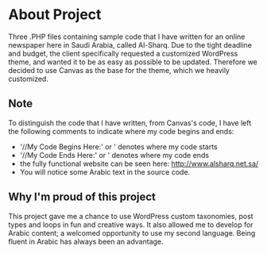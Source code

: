 About Project
=============

Three .PHP files containing sample code that I have written for an online newspaper here in Saudi Arabia, called Al-Sharq. Due to the tight deadline and budget, the client specifically requested a customized WordPress theme, and wanted it to be as easy as possible to be updated. Therefore we decided to use Canvas as the base for the theme, which we heavily customized.

Note
-----

To distinguish the code that I have written, from Canvas's code, I have left the following comments to indicate where my code begins and ends:

* '//My Code Begins Here:' or '<!--My Code Begins Here: --> denotes where my code starts
* '//My Code Ends Here:' or '<!--My Code Ends Here--> denotes where my code ends
*  the fully functional website can be seen here: http://www.alsharq.net.sa/
* You will notice some Arabic text in the source code.

Why I'm proud of this project
-----------------------------

This project gave me a chance to use WordPress custom taxonomies, post types and loops in fun and creative ways. It also allowed me to develop for Arabic content; a welcomed opportunity to use my second language. Being fluent in Arabic has always been an advantage.